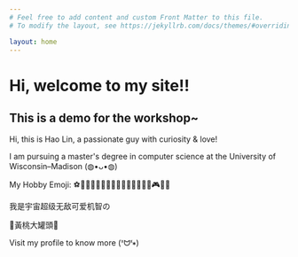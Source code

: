 ```yaml
---
# Feel free to add content and custom Front Matter to this file.
# To modify the layout, see https://jekyllrb.com/docs/themes/#overriding-theme-defaults

layout: home
---
```


# Hi, welcome to my site!!

## This is a demo for the workshop~

Hi, this is Hao Lin, a passionate guy with curiosity & love!

I am pursuing a master's degree in computer science at the University of Wisconsin–Madison (◍•ᴗ•◍)

My Hobby Emoji: ⚽️🏸️🎾️🏓️🥏🏐️🎱️🎳️🧗🏻🚴🏻🚣🏻🍨️🎮️⛰️💬️

我是宇宙超级无敌可爱机智の

🍑黃桃大罐頭💛

Visit my profile to know more (ᕑᗢᓫ∗)
